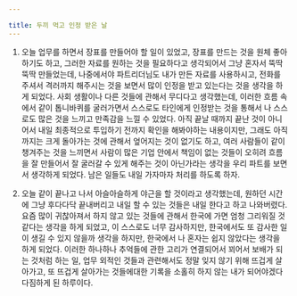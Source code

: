 ```yaml
---

title: 두끼 먹고 인정 받은 날
---
```


1. 오늘 업무를 하면서 장표를 만들어야 할 일이 있었고, 장표를 만드는 것을 원체 좋아하기도 하고, 그러한 자료를 원하는 것을 필요하다고 생각되어서 그냥 혼자서 뚝딱뚝딱 만들었는데, 나중에서야 파트리더님도 내가 만든 자료를 사용하시고, 전화를 주셔서 격러까지 해주시는 것을 보면서 많이 인정을 받고 있는다는 것을 생각을 하게 되었다. 사회 생활이나 다른 것들에 관해서 무디다고 생각했는데, 이러한 흐름 속에서 같이 톱니바퀴를 굴러가면서 스스로도 타인에게 인정받는 것을 통해서 나 스스로도 많은 것을 느끼고 만족감을 느낄 수 있었다. 아직 끝날 때까지 끝난 것이 아니어서 내일 최종적으로 투입하기 전까지 확인을 해봐야하는 내용이지만, 그래도 아직까지는 크게 돌아가는 것에 관해서 엎어지는 것이 없기도 하고, 여러 사람들이 같이 챙겨주는 것을 느끼면서 사람이 많은 기업 안에서 책임이 없는 것들이 오히려 흐름을 잘 만들어서 잘 굴러갈 수 있게 해주는 것이 아닌가라는 생각을 우리 파트를 보면서 생각하게 되었다. 남은 일들도 내일 가자마자 처리를 하도록 하자.

2. 오늘 같이 끝나고 나서 아슬아슬하게 야근을 할 것이라고 생각했는데, 원하던 시간에 그냥 후다다닥 끝내버리고 내일 할 수 있는 것들은 내일 한다고 하고 나와버렸다. <!--같이 Sun flower에서 만나기로 했기 떄문에 부랴부랴 나왔고, 그렇게 갑자기 만나자고도 이야기를 하였는데, 이번에 친구가 나 때문에 빨리 오고 싶어서 그런지 신호를 어겼다고 한다. 벌금으로 돈을 많이 냈다고 했는데, 나를 위해서 코코넛 커피도 만들어서 와주고, 내가 한국어를 공부하기 위해서 책을 사라고 한 것들을 쪼개서 나 베트남어 책을 사주었다. 그렇게 두끼를 먹으려고 멀리 택시를 타고 갔는데, 닫혀 있어서 다시 AEON mall로 택시를 타서 가게 되었다. 열려 있었고, 확실히 베트남 친구라서 정말 정보를 빠르게 얻을 수 있구나 생각을 하게 되었다. 괜스레 부끄럽게 해서 들어가게 되었으나 우리가 앉고 나서 젊은 학생들만 많았는데, 점점 더 사람들이 앉더니만 우리 맞은 편에는 누가보도 아저씨와 노래방 아가씨가 같이 앉아 있는 것을 확인할 수 있어서 괜히 부끄러웠다. 그렇게 엔제리너스에 가서 같이 베트남어 공부도 하게 되고, 이야기도 하면서 재밌는 하루를 보낼 수 있었다. 문득 지금 하고 있는 이러한 일들이 나의 손을 벗어나갈까봐 떄로는 무섭다. 이러한 것들이 정말 일춘몽같이 느껴질 수 있다는 생각을 하다보면 아찔하다는 생각을 하게 된다. -->요즘 많이 귀찮아져서 하지 않고 있는 것들에 관해서 한국에 가면 엄청 그리워질 것 같다는 생각을 하게 되었고, 이 스스로도 너무 감사하지만, 한국에서도 또 감사한 일이 생길 수 있지 않을까 생각을 하지만, 한국에서 나 혼자는 쉽지 않았다는 생각을 하게 되었다. <!--물론 너무 이성이라는 축을 가지고 생각하려다보니 어려운 것들이 있다고 생각을 하게 된 것이지 불가능이라고는 생각을 해본 적이 없었기 때문에 스스로도 많이 노력해보도록 해보자. 20살의 생각을 공유하고 말은 안통하더라도 내가 스스로 어떻게 해야할지에 관한 방향성도 많이 만들어지는 것 같은데, 그것이 많이 크리티컬하지 않다고 생각되서 왜 연애를 해야하지 라는 생각도 드는 요즘이다. 두끼 정말 맛있게 먹었고, -->이러한 하나하나 추억들에 관한 고리가 연결되어서 꾀어서 보배가 되는 것처럼 하는 일, 업무 외적인 것들과 관련해서도 정말 잊지 않기 위해 뜨겁게 살아가고, 또 뜨겁게 살아가는 것들에대한 기록을 소홀히 하지 않는 내가 되어야겠다 다짐하게 된 하루이다.